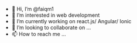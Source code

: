 - 👋 Hi, I’m @faiqm1
- 👀 I’m interested in web development
- 🌱 I’m currently working on react.js/ Angular/ Ionic
- 💞️ I’m looking to collaborate on ...
- 📫 How to reach me ...

<!---
faiqm1/faiqm1 is a ✨ special ✨ repository because its `README.md` (this file) appears on your GitHub profile.
You can click the Preview link to take a look at your changes.
--->
